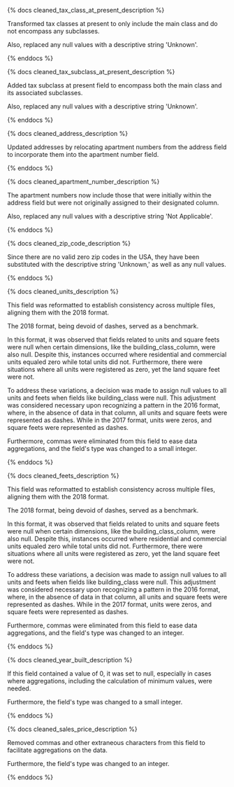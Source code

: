 {% docs cleaned_tax_class_at_present_description %}

Transformed tax classes at present to only include the main class and do not encompass any subclasses.

Also, replaced any null values with a descriptive string 'Unknown'.

{% enddocs %}

{% docs cleaned_tax_subclass_at_present_description %}

Added tax subclass at present field to encompass both the main class and its associated subclasses.

Also, replaced any null values with a descriptive string 'Unknown'.

{% enddocs %}

{% docs cleaned_address_description %}

Updated addresses by relocating apartment numbers from the address field to 
incorporate them into the apartment number field.

{% enddocs %}

{% docs cleaned_apartment_number_description %}

The apartment numbers now include those that were initially within the address field 
but were not originally assigned to their designated column.

Also, replaced any null values with a descriptive string 'Not Applicable'.

{% enddocs %}

{% docs cleaned_zip_code_description %}

Since there are no valid zero zip codes in the USA, they have been substituted with the descriptive string 
'Unknown,' as well as any null values.

{% enddocs %}

{% docs cleaned_units_description %}

This field was reformatted to establish consistency across multiple files, 
aligning them with the 2018 format. 

The 2018 format, being devoid of dashes, served as a benchmark. 

In this format, it was observed that fields related to units and square feets were null when certain dimensions, 
like the building_class_column, were also null. Despite this, instances occurred where residential and commercial 
units equaled zero while total units did not. Furthermore, there were situations where all units were registered 
as zero, yet the land square feet were not. 

To address these variations, a decision was made to assign null values 
to all units and feets when fields like building_class were null. This adjustment was considered necessary upon 
recognizing a pattern in the 2016 format, where, in the absence of data in that column, all units and square feets 
were represented as dashes. While in the 2017 format, units were zeros, and square feets were represented as dashes.

Furthermore, commas were eliminated from this field to ease data aggregations, and the field's type was changed to a small integer.

{% enddocs %}

{% docs cleaned_feets_description %}

This field was reformatted to establish consistency across multiple files, 
aligning them with the 2018 format. 

The 2018 format, being devoid of dashes, served as a benchmark.  

In this format, it was observed that fields related to units and square feets were null when certain dimensions, 
like the building_class_column, were also null. Despite this, instances occurred where residential and commercial 
units equaled zero while total units did not. Furthermore, there were situations where all units were registered 
as zero, yet the land square feet were not. 

To address these variations, a decision was made to assign null values 
to all units and feets when fields like building_class were null. This adjustment was considered necessary upon 
recognizing a pattern in the 2016 format, where, in the absence of data in that column, all units and square feets 
were represented as dashes. While in the 2017 format, units were zeros, and square feets were represented as dashes.

Furthermore, commas were eliminated from this field to ease data aggregations, and the field's type was changed to an integer.

{% enddocs %}

{% docs cleaned_year_built_description %}

If this field contained a value of 0, it was set to null, especially in cases where aggregations, 
including the calculation of minimum values, were needed.

Furthermore, the field's type was changed to a small integer.

{% enddocs %}

{% docs cleaned_sales_price_description %}

Removed commas and other extraneous characters from this field to facilitate aggregations on the data.

Furthermore, the field's type was changed to an integer.

{% enddocs %}